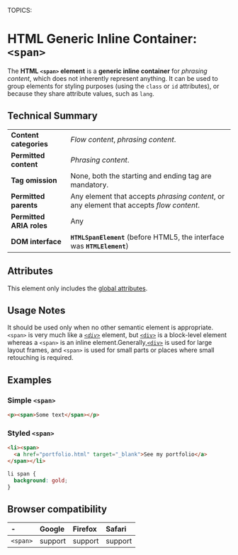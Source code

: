 TOPICS: <span>

# HTML Generic Inline Container: `<span>`

The **HTML `<span>` element** is a **generic inline container** for *phrasing content*, which does not
inherently represent anything. It can be used to group elements for styling purposes (using the
`class` or `id` attributes), or because they share attribute values, such as `lang`.

## Technical Summary

|  |  |
| :-- | :-- |
| **Content categories** | *Flow content*, *phrasing content*.|
| **Permitted content** | *Phrasing content*.|
| **Tag omission** | None, both the starting and ending tag are mandatory.|
| **Permitted parents** | Any element that accepts *phrasing content*, or any element that accepts *flow content*.|
| **Permitted ARIA roles** | Any |
| **DOM interface** | **`HTMLSpanElement`** (before HTML5, the interface was **`HTMLElement`**) |

## Attributes

This element only includes the [global attributes](/en/webfrontend/HTML_Global_Attributes).

## Usage Notes

It should be
used only when no other semantic element is appropriate. `<span>` is very much like a *[`<div>`](/en/webfrontend/<div>)*
element, but [`<div>`](/en/webfrontend/<div>) is a block-level element whereas a `<span>`
is an inline element.Generally,[`<div>`](/zh-hans/webfrontend/<div>) is used for large layout frames,
and `<span>` is used for small parts or places where small retouching is required.

## Examples

### Simple `<span>`

```html
<p><span>Some text</span></p>
```

### Styled `<span>`

```html
<li><span>
  <a href="portfolio.html" target="_blank">See my portfolio</a>
</span></li>
```

```css
li span {
  background: gold;
}
```

## Browser compatibility

| - | Google | Firefox | Safari |
| :--- | :--- | :--- | :--- |
| `<span>`| support | support | support |
